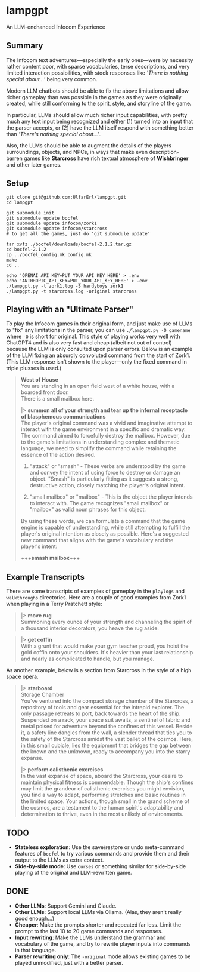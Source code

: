 # lampgpt
An LLM-enchanced Infocom Experience

## Summary
The Infocom text adventures—especially the early ones—were by necessity rather content poor,
with sparse vocabularies, terse descriptions, and very limited interaction possibilities, 
with stock responses like _'There is nothing special about...'_ being very common.

Modern LLM chatbots should be able to fix the above limitations and allow richer gameplay
than was possible in the games as they were originally created, while still conforming to the 
spirit, style, and storyline of the game.

In particular, LLMs should allow much richer input capabilities, with pretty much any text input
being recognized and either (1) turned into an input that the parser accepts, or (2) have the
LLM itself respond with something better than _'There's nothing special about...'_.

Also, the LLMs should be able to augment the details of the players surroundings, objects,
and NPCs, in ways that make even description-barren games like **Starcross** have rich
textual atmosphere of **Wishbringer** and other later games.

## Setup
```
git clone git@github.com:UlfarErl/lampgpt.git
cd lampgpt

git submodule init
git submodule update bocfel
git submodule update infocom/zork1
git submodule update infocom/starcross
# to get all the games, just do 'git submodule update'

tar xvfz ./bocfel/downloads/bocfel-2.1.2.tar.gz
cd bocfel-2.1.2
cp ../bocfel_config.mk config.mk
make
cd ..

echo 'OPENAI_API_KEY=PUT_YOUR_API_KEY_HERE' > .env
echo 'ANTHROPIC_API_KEY=PUT_YOUR_API_KEY_HERE' > .env
./lampgpt.py -t zork1.log -S hardyboys zork1
./lampgpt.py -t starcross.log -original starcross
```

## Playing with an "Ultimate Parser"
To play the Infocom games in their original form, and just make use of LLMs to "fix" any limitations
in the parser, you can use `./lampgpt.py -O gamename` where `-O` is short for original. 
This style of playing works very well with ChatGPT4 and is also very fast and cheap
(albeit not out of control) because the LLM is only consulted upon parser errors.  Below is
an example of the LLM fixing an absurdly convoluted command from the start of Zork1.
(This LLM response isn't shown to the player—only the fixed command in triple plusses is used.)

> **West of House**  
> You are standing in an open field west of a white house, with a boarded front door.  
> There is a small mailbox here.  
> 
> |> **summon all of your strength and tear up the infernal receptacle of blasphemous communications**  
> The player's original command was a vivid and imaginative attempt to interact with 
> the game environment in a specific and dramatic way. The command aimed to 
> forcefully destroy the mailbox. However, 
> due to the game's limitations in understanding complex and thematic language, we 
> need to simplify the command while retaining the essence of the action desired.
> 
> 1. "attack" or "smash" - These verbs are understood by the game and convey the 
> intent of using force to destroy or damage an object. "Smash" is particularly fitting as 
> it suggests a strong, destructive action, closely matching the player's original intent.
> 
> 2. "small mailbox" or "mailbox" - This is the object the player intends to interact with.
> The game recognizes "small mailbox" or "mailbox" as valid noun phrases for this object.
> 
> By using these words, we can formulate a command that the game engine 
> is capable of understanding, while still attempting to fulfill the player's original 
> intention as closely as possible. Here's a suggested new command that aligns
> with the game's vocabulary and the player's intent:
> 
> +++**smash mailbox**+++

## Example Transcripts
There are some transcripts of examples of gameplay in the `playlogs` and `walkthroughs` directories.
Here are a couple of good examples from Zork1 when playing in a Terry Pratchett style:  
> |> **move rug**  
> Summoning every ounce of your strength and channeling the spirit of a thousand
> interior decorators, you heave the rug aside.  
  
> |> **get coffin**  
> With a grunt that would make your gym teacher proud, you hoist the gold coffin
> onto your shoulders. It's heavier than your last relationship and nearly as
> complicated to handle, but you manage.

As another example, below is a section from Starcross in the style of a high space opera.  
> |> **starboard**  
> Storage Chamber  
> You've ventured into the compact storage chamber of the
> Starcross, a repository of tools and gear essential for the intrepid explorer.
> The only passage retreats to port, back towards the heart of the ship. Suspended
> on a rack, your space suit awaits, a sentinel of fabric and metal poised for
> adventure beyond the confines of this vessel. Beside it, a safety line dangles
> from the wall, a slender thread that ties you to the safety of the Starcross
> amidst the vast ballet of the cosmos. Here, in this small cubicle, lies the
> equipment that bridges the gap between the known and the unknown, ready to
> accompany you into the starry expanse.
> 
> |> **perform calisthenic exercises**  
> In the vast expanse of space, aboard the Starcross, your desire to maintain
> physical fitness is commendable. Though the ship's confines may limit the
> grandeur of calisthenic exercises you might envision, you find a way to adapt,
> performing stretches and basic routines in the limited space. Your actions,
> though small in the grand scheme of the cosmos, are a testament to the human
> spirit's adaptability and determination to thrive, even in the most unlikely of
> environments.
 
 ## TODO
- **Stateless exploration**: Use the save/restore or undo meta-command features of `bocfel` to try various commands and provide them and their output to the LLMs as extra context.
- **Side-by-side mode**: Use `curses` or something similar for side-by-side playing of the original and LLM-rewritten game.

## DONE
- **Other LLMs**: Support Gemini and Claude.
- **Other LLMs**: Support local LLMs via Ollama. (Alas, they aren't really good enough...)
- **Cheaper**: Make the prompts shorter and repeated far less. Limit the prompt to the last 10 to 20 game commands and responses.
- **Input rewriting**: Make the LLMs understand the grammar and vocabulary of the game, and try to rewrite player inputs into commands in that language.
- **Parser rewriting only**: The `-original` mode allows existing games to be played unmodified, just with a better parser.
